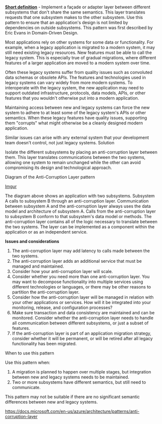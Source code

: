<b><u>Short definition</u></b> - Implement a façade or adapter layer between different subsystems that don't share the same semantics. This layer translates requests that one subsystem makes to the other subsystem. Use this pattern to ensure that an application's design is not limited by dependencies on outside subsystems. This pattern was first described by Eric Evans in Domain-Driven Design.

Most applications rely on other systems for some data or functionality. For example, when a legacy application is migrated to a modern system, it may still need existing legacy resources. New features must be able to call the legacy system. This is especially true of gradual migrations, where different features of a larger application are moved to a modern system over time.

Often these legacy systems suffer from quality issues such as convoluted data schemas or obsolete APIs. The features and technologies used in legacy systems can vary widely from more modern systems. To interoperate with the legacy system, the new application may need to support outdated infrastructure, protocols, data models, APIs, or other features that you wouldn't otherwise put into a modern application.

Maintaining access between new and legacy systems can force the new system to adhere to at least some of the legacy system's APIs or other semantics. When these legacy features have quality issues, supporting them "corrupts" what might otherwise be a cleanly designed modern application.

Similar issues can arise with any external system that your development team doesn't control, not just legacy systems.
Solution

Isolate the different subsystems by placing an anti-corruption layer between them. This layer translates communications between the two systems, allowing one system to remain unchanged while the other can avoid compromising its design and technological approach.

Diagram of the Anti-Corruption Layer pattern

[Imgur](https://imgur.com/u97FdNN)

The diagram above shows an application with two subsystems. Subsystem A calls to subsystem B through an anti-corruption layer. Communication between subsystem A and the anti-corruption layer always uses the data model and architecture of subsystem A. Calls from the anti-corruption layer to subsystem B conform to that subsystem's data model or methods. The anti-corruption layer contains all of the logic necessary to translate between the two systems. The layer can be implemented as a component within the application or as an independent service.

<b>Issues and considerations</b>

1. The anti-corruption layer may add latency to calls made between the two systems.
2. The anti-corruption layer adds an additional service that must be managed and maintained.
3. Consider how your anti-corruption layer will scale.
4. Consider whether you need more than one anti-corruption layer. You may want to decompose functionality into multiple services using different technologies or languages, or there may be other reasons to partition the anti-corruption layer.
5. Consider how the anti-corruption layer will be managed in relation with your other applications or services. How will it be integrated into your monitoring, release, and configuration processes?
5. Make sure transaction and data consistency are maintained and can be monitored.
Consider whether the anti-corruption layer needs to handle all communication between different subsystems, or just a subset of features.
6. If the anti-corruption layer is part of an application migration strategy, consider whether it will be permanent, or will be retired after all legacy functionality has been migrated.

When to use this pattern

Use this pattern when:

1. A migration is planned to happen over multiple stages, but integration between new and legacy systems needs to be maintained.
2. Two or more subsystems have different semantics, but still need to communicate.

This pattern may not be suitable if there are no significant semantic differences between new and legacy systems.

https://docs.microsoft.com/en-us/azure/architecture/patterns/anti-corruption-layer